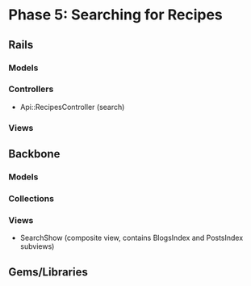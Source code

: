 # Phase 5: Searching for Recipes

## Rails
### Models

### Controllers
* Api::RecipesController (search)

### Views

## Backbone
### Models

### Collections

### Views
* SearchShow (composite view, contains BlogsIndex and PostsIndex subviews)

## Gems/Libraries
